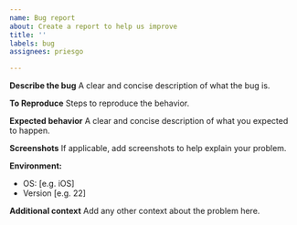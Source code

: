 ```yaml
---
name: Bug report
about: Create a report to help us improve
title: ''
labels: bug
assignees: priesgo

---
```


**Describe the bug**
A clear and concise description of what the bug is.

**To Reproduce**
Steps to reproduce the behavior.

**Expected behavior**
A clear and concise description of what you expected to happen.

**Screenshots**
If applicable, add screenshots to help explain your problem.

**Environment:**
 - OS: [e.g. iOS]
 - Version [e.g. 22]

**Additional context**
Add any other context about the problem here.
